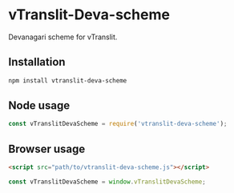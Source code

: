# vTranslit-Deva-scheme

Devanagari scheme for vTranslit.

## Installation

```bash
npm install vtranslit-deva-scheme
```

## Node usage

```js
const vTranslitDevaScheme = require('vtranslit-deva-scheme');
```

## Browser usage

```html
<script src="path/to/vtranslit-deva-scheme.js"></script>
```

```js
const vTranslitDevaScheme = window.vTranslitDevaScheme;
```

